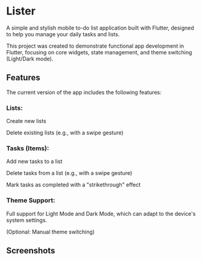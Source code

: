 # Lister

A simple and stylish mobile to-do list application built with Flutter, designed to help you manage your daily tasks and lists.

This project was created to demonstrate functional app development in Flutter, focusing on core widgets, state management, and theme switching (Light/Dark mode).

## Features

The current version of the app includes the following features:

### Lists:

Create new lists

Delete existing lists (e.g., with a swipe gesture)

### Tasks (Items):

Add new tasks to a list

Delete tasks from a list (e.g., with a swipe gesture)

Mark tasks as completed with a "strikethrough" effect

### Theme Support:

Full support for Light Mode and Dark Mode, which can adapt to the device's system settings.

(Optional: Manual theme switching)

## Screenshots
